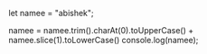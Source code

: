 let namee = "abishek";

namee = namee.trim().charAt(0).toUpperCase() + namee.slice(1).toLowerCase()
console.log(namee);